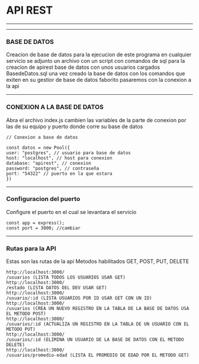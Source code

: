 # API REST
--------

* * *

### BASE DE DATOS

Creacion de base de datos para la ejecucion de este programa en cualquier servicio se adjunto un archivo con un script con comandos de sql para la creacion de apirest base de datos con unos usuarios cargados BasedeDatos.sql una vez creado la base de datos con los comandos que exiten en su gestior de base de datos faborito pasaremos con la conexion a la api

* * *

### CONEXION A LA BASE DE DATOS

Abra el archivo index.js cambien las variables de la parte de conexion por las de su equipo y puerto donde corre su base de datos

```plaintext
// Conexion a base de datos

const datos = new Pool({
user: "postgres", // usuario para base de datos
host: "localhost", // host para conexion
database: "apirest", // conexion
password: "postgres", // contraseña
port: "54322" // puerto en la que estara
})
```

* * *

### Configuracion del puerto

Configure el puerto en el cual se levantara el servicio

```plaintext
const app = express();
const port = 3000; //cambiar
```

* * *

### Rutas para la API

Estas son las rutas de la api Metodos habilitados GET, POST, PUT, DELETE

```plaintext
http://localhost:3000/
/usuarios (LISTA TODOS LOS USUARIOS USAR GET)
http://localhost:3000/
/estado (LISTA DATOS DEL DEV USAR GET)
http://localhost:3000/
/usuario/:id (LISTA USUARIOS POR ID USAR GET CON UN ID)
http://localhost:3000/
/usuarios (CREA UN NUEVO REGISTRO EN LA TABLA DE LA BASE DE DATOS USA EL METODO POST)
http://localhost:3000/
/usuarios/:id (ACTUALIZA UN REGISTRO EN LA TABLA DE UN USUARIO CON EL METODO PUT)
http://localhost:3000/
/usuarios/:id (ELIMINA UN USUARIO DE LA BASE DE DATOS CON EL METODO DELETE)
http://localhost:3000/
/usuarios/promedio-edad (LISTA EL PROMEDIO DE EDAD POR EL METODO GET)
```
